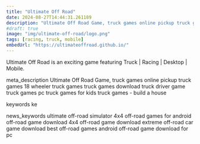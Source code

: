 ```yaml
---
title: "Ultimate Off Road"
date: 2024-08-27T14:44:31.261189
description: "Ultimate Off Road Game, truck games online pickup truck games 18 wheeler truck games truck games download truck driver game truck games pc truck games for kids truck games - build a house"
#draft: true
image: "img/ultimate-off-road/logo.png"
tags: [racing, truck, mobile]
embedUrl: "https://ultimateoffroad.github.io/"
---
```


Ultimate Off Road is an exciting game featuring Truck | Racing | Desktop | Mobile.

meta_description
Ultimate Off Road Game, truck games online pickup truck games 18 wheeler truck games truck games download truck driver game truck games pc truck games for kids truck games - build a house


keywords
ke


news_keywords
ultimate off-road simulator 4x4 off-road games for android off-road game download 4x4 off-road game download extreme off-road car game download best off-road games android off-road game download for pc
